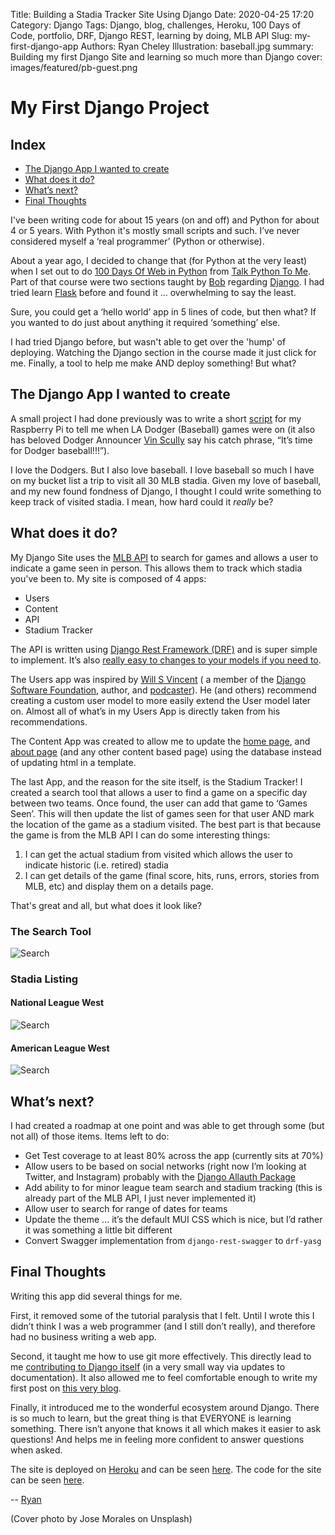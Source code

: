 Title: Building a Stadia Tracker Site Using Django
Date: 2020-04-25 17:20
Category: Django
Tags: Django, blog, challenges, Heroku, 100 Days of Code, portfolio, DRF, Django REST, learning by doing, MLB API
Slug: my-first-django-app
Authors: Ryan Cheley
Illustration: baseball.jpg
summary: Building my first Django Site and learning so much more than Django
cover: images/featured/pb-guest.png

# My First Django Project

<!-- Indexes are always a good start! -->
## Index
* [The Django App I wanted to create](#my_app)
* [What does it do? ](#do)
* [What’s next?](#next)
* [Final Thoughts](#thoughts)


I've been writing code for about 15 years (on and off) and Python for about 4 or 5 years. With Python it's mostly small scripts and such. I’ve never considered myself a ‘real programmer’ (Python or otherwise). 

About a year ago, I decided to change that (for Python at the very least) when I set out to do [100 Days Of Web in Python](https://training.talkpython.fm/courses/details/100-days-of-web-in-python) from [Talk Python To Me](https://talkpython.fm/home).  Part of that course were two sections taught by [Bob](https://pybit.es/author/bob.html) regarding [Django](https://www.djangoproject.com). I had tried learn [Flask](https://flask.palletsprojects.com/en/1.1.x/) before and found it ... overwhelming to say the least. 

Sure, you could get a ‘hello world’ app in 5 lines of code, but then what? If you wanted to do just about anything it required ‘something’ else. 

I had tried Django before, but wasn't able to get over the 'hump' of deploying. Watching the Django section in the course made it just click for me. Finally, a tool to help me make AND deploy something! But what? 

<a name="my_app"></a>
## The Django App I wanted to create

A small project I had done previously was to write a short [script](https://github.com/ryancheley/itfdb) for my Raspberry Pi to tell me when LA Dodger (Baseball) games were on (it also has beloved Dodger Announcer [Vin Scully](https://en.wikipedia.org/wiki/Vin_Scully) say his catch phrase, “It’s time for Dodger baseball!!!”). 

I love the Dodgers. But I also love baseball. I love baseball so much I have on my bucket list a trip to visit all 30 MLB stadia. Given my love of baseball, and my new found fondness of Django, I thought I could write something to keep track of visited stadia. I mean, how hard could it *really* be?

<a name="do"></a>
## What does it do? 

My Django Site uses the [MLB API](https://statsapi.mlb.com) to search for games and allows a user to indicate a game seen in person. This allows them to track which stadia you've been to. My site is composed of 4 apps:

* Users
* Content
* API
* Stadium Tracker

The API is written using [Django Rest Framework (DRF)](https://www.django-rest-framework.org) and is super simple to implement. It’s also [really easy to changes to your models if you need to](https://www.ryancheley.com/index.php/2019/11/06/updating-the-models-for-my-django-rest-framework-api/). 

The Users app was inspired by [Will S Vincent](https://wsvincent.com) ( a member of the [Django Software Foundation](https://www.djangoproject.com/foundation/), author, and [podcaster](https://djangochat.com)). He (and others) recommend creating a custom user model to more easily extend the User model later on. Almost all of what’s in my Users App is directly taken from his recommendations. 

The Content App was created to allow me to update the [home page](https://stadium-tracker-api.herokuapp.com), and [about page](https://stadium-tracker-api.herokuapp.com/Pages/About) (and any other content based page) using the database instead of updating html in a template. 

The last App, and the reason for the site itself, is the Stadium Tracker! I created a search tool that allows a user to find a game on a specific day between two teams. Once found, the user can add that game to ‘Games Seen’. This will then update the list of games seen for that user AND mark the location of the game as a stadium visited. The best part is that because the game is from the MLB API I can do some interesting things:

1. I can get the actual stadium from visited which allows the user to indicate historic (i.e. retired) stadia
2. I can get details of the game (final score, hits, runs, errors, stories from MLB, etc) and display them on a details page. 

That's great and all, but what does it look like? 

### The Search Tool

![Search]({filename}/images/making-a-django-app/add-a-game.png)

### Stadia Listing

#### National League West

![Search]({filename}/images/making-a-django-app/visited-stadia-nl-west.png)

#### American League West

![Search]({filename}/images/making-a-django-app/visited-stadia-al-west.png)


<a name="next"></a>
## What’s next? 

I had created a roadmap at one point and was able to get through some (but not all) of those items. Items left to do:

* Get Test coverage to at least 80% across the app (currently sits at 70%)
* Allow users to be based on social networks (right now I’m looking at Twitter, and Instagram) probably with the [Django Allauth Package](https://django-allauth.readthedocs.io/en/latest/installation.html)
* Add ability to for minor league team search and stadium tracking (this is already part of the MLB API, I just never implemented it)
* Allow user to search for range of dates for teams 
* Update the theme ... it’s the default MUI CSS which is nice, but I’d rather it was something a little bit different
* Convert Swagger implementation from `django-rest-swagger` to `drf-yasg`

<a name="thought"></a>
## Final Thoughts

Writing this app did several things for me. 

First, it removed some of the tutorial paralysis that I felt. Until I wrote this I didn’t think I was a web programmer (and I still don’t really), and therefore had no business writing a web app.

Second, it taught me how to use git more effectively. This directly lead to me [contributing to Django itself](https://www.ryancheley.com/index.php/2019/12/07/my-first-commit-to-an-open-source-project-django/) (in a very small way via updates to documentation). It also allowed me to feel comfortable enough to write my first post on [this very blog](https://pybit.es/using-python-to-check-for-file-changes-in-excel.html).

Finally, it introduced me to the wonderful ecosystem around Django. There is so much to learn, but the great thing is that EVERYONE is learning something. There isn’t anyone that knows it all which makes it easier to ask questions! And helps me in feeling more confident to answer questions when asked.

The site is deployed on [Heroku](https://www.heroku.com) and can be seen [here](https://stadium-tracker-api.herokuapp.com). The code for the site can be seen [here](https://github.com/ryancheley/StadiumTrackerAPIPublic). 

-- [Ryan](pages/guests.html#ryancheley)

(Cover photo by Jose Morales on Unsplash)
